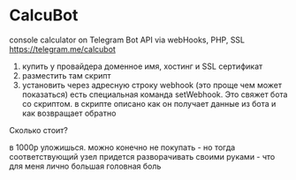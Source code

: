 # CalcuBot
console calculator on Telegram Bot API via webHooks, PHP, SSL
https://telegram.me/calcubot

1. купить у провайдера доменное имя, хостинг и SSL сертификат
2. разместить там скрипт
3. установить через адресную строку webhook (это проще чем может показаться) есть специальная команда setWebhook. Это свяжет бота со скриптом. в скрипте описано как он получает данные из бота и как возвращает обратно

Сколько стоит?

в 1000р уложишься. можно конечно не покупать - но тогда соответствующий узел придется разворачивать своими руками - что для меня лично большая головная боль
